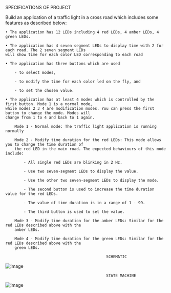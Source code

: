 SPECIFICATIONS OF PROJECT

Build an application of a traffic light in a cross road which includes some features as 
described below:

    • The application has 12 LEDs including 4 red LEDs, 4 amber LEDs, 4 green LEDs.
    
    • The application has 4 seven segment LEDs to display time with 2 for each road. The 2 seven segment LEDs
    will show time for each color LED corresponding to each road
    
    • The application has three buttons which are used
    
        - to select modes,
        
        - to modify the time for each color led on the fly, and
        
        - to set the chosen value.

    • The application has at least 4 modes which is controlled by the first button. Mode 1 is a normal mode, 
    while modes 2 3 4 are modification modes. You can press the first button to change the mode. Modes will 
    change from 1 to 4 and back to 1 again.
    
        Mode 1 - Normal mode: The traffic light application is running normally
        
        Mode 2 - Modify time duration for the red LEDs: This mode allows you to change the time duration of 
        the red LED in the main road. The expected behaviours of this mode include:
        
            - All single red LEDs are blinking in 2 Hz.
            
            - Use two seven-segment LEDs to display the value.
            
            - Use the other two seven-segment LEDs to display the mode.
            
            - The second button is used to increase the time duration value for the red LEDs.
            
            - The value of time duration is in a range of 1 - 99.
            
            - The third button is used to set the value.
        
        Mode 3 - Modify time duration for the amber LEDs: Similar for the red LEDs described above with the 
        amber LEDs.
        
        Mode 4 - Modify time duration for the green LEDs: Similar for the red LEDs described above with the
        green LEDs.

                                                SCHEMATIC
                                                
![image](https://user-images.githubusercontent.com/106461205/236113004-53f8af18-8ed8-46e3-852e-46e0bc3dcaa0.png)

                                                STATE MACHINE
                                                
![image](https://user-images.githubusercontent.com/106461205/236113101-31cc59a5-8717-4090-9d90-b1c8adfdb7ae.png)



        
